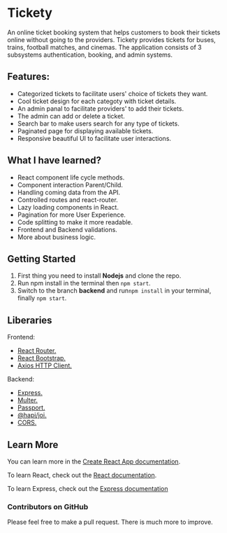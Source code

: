 # Tickety

An online ticket booking system that helps customers to book their tickets online without going to the providers. Tickety provides tickets for buses, trains, football matches, and cinemas. The application consists of 3 subsystems authentication, booking, and admin systems.

## Features:

-   Categorized tickets to facilitate users' choice of tickets they want.
-   Cool ticket design for each categoty with ticket details.
-   An admin panal to facilitate providers' to add their tickets.
-   The admin can add or delete a ticket.
-   Search bar to make users search for any type of tickets.
-   Paginated page for displaying available tickets.
-   Responsive beautiful UI to facilitate user interactions.

## What I have learned?

-   React component life cycle methods.
-   Component interaction Parent/Child.
-   Handling coming data from the API.
-   Controlled routes and react-router.
-   Lazy loading components in React.
-   Pagination for more User Experience.
-   Code splitting to make it more readable.
-   Frontend and Backend validations.
-   More about business logic.

## Getting Started

1. First thing you need to install **Nodejs** and clone the repo.
2. Run npm install in the terminal then `npm start`.
3. Switch to the branch **backend** and run`npm install` in your terminal, finally `npm start`.

## Liberaries

Frontend:

-   [React Router.](https://www.npmjs.com/package/react-router)
-   [React Bootstrap.](https://react-bootstrap.netlify.com/getting-started/introduction)
-   [Axios HTTP Client.](https://www.npmjs.com/package/react-axios)

Backend:

-   [Express.](https://expressjs.com/)
-   [Multer.](https://www.npmjs.com/package/multer)
-   [Passport.](https://www.npmjs.com/package/passport)
-   [@hapi/joi.](https://www.npmjs.com/package/@hapi/joi)
-   [CORS.](https://www.npmjs.com/package/cors)

## Learn More

You can learn more in the [Create React App documentation](https://facebook.github.io/create-react-app/docs/getting-started).

To learn React, check out the [React documentation](https://reactjs.org/).

To learn Express, check out the [Express documentation](https://expressjs.com/)

### Contributors on GitHub

Please feel free to make a pull request. There is much more to improve.